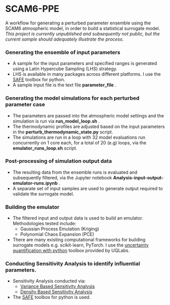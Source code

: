 # SCAM6-PPE
A workflow for generating a perturbed parameter ensemble using the SCAM6 atmospheric model, in order to build a statistical surrogate model. _This project is currently unpublished and subsequently not public, but the current sample should adequately illustrate the process_.

### Generating the ensemble of input parameters
- A sample for the input parameters and specified ranges is generated using a Latin Hypercube Sampling (LHS) strategy.
- LHS is available in many packages across different platforms. I use the [SAFE](https://www.safetoolbox.info/) toolbox for python.
- A sample input file is the text file __parameter_file__ .

### Generating the model simulations for each perturbed parameter case
- The parameters are passed into the atmospheric model settings and the simulation is run via __run_model_loop.sh__ .
- The thermodynamic profiles are adjusted based on the input parameters in the __perturb_thermodynamic_state.py__ script.
- The simulations are run in a loop with 32 model evaluations run concurrently on 1 core each, for a total of 20 (e.g) loops, via the __emulator_runs_loop.sh__ script.

### Post-processing of simulation output data
- The resulting data from the ensemble runs is evaluated and subsequently filtered, via the Jupyter notebook __Analysis-input-output-emulator-runs.ipynb__ .
- A separate set of input samples are used to generate output required to validate the surrogate model.

### Building the emulator
- The filtered input and output data is used to build an emulator. Methodologies tested include:
  - Gaussian Process Emulation (Kriging)
  - Polynomial Chaos Expansion (PCE)
- There are many existing computational frameworks for building surrogate models e.g. scikit-learn, PyTorch. I use the [uncertainty quantification with python](https://uqpylab.uq-cloud.io/) toolbox provided by UQLabs.

### Conducting Sensitivity Analysis to identify influential parameters.
- Sensitivity Analysis conducted via:
  - [Variance Based Sensitivity Analysis](https://en.wikipedia.org/wiki/Variance-based_sensitivity_analysis)
  - [Density Based Sensitivity Analysis](https://www.sciencedirect.com/science/article/pii/S1364815215000237)
- The [SAFE](https://www.safetoolbox.info/) toolbox for python is used.





